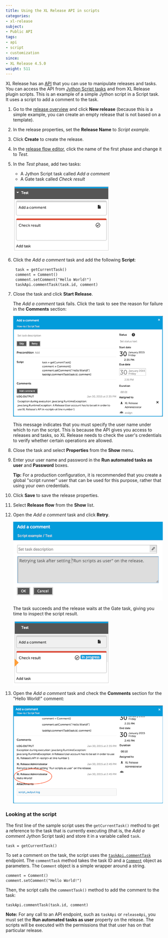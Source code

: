 ```yaml
---
title: Using the XL Release API in scripts
categories:
- xl-release
subject:
- Public API
tags:
- api
- script
- customization
since:
- XL Release 4.5.0
weight: 511
---
```


XL Release has an [API](/xl-release/latest/jython-api/index.html) that you can use to manipulate releases and tasks. You can access the API from [Jython Script tasks](/xl-release/how-to/create-a-jython-script-task.html) and from XL Release plugin scripts. This is an example of a simple Jython script in a Script task. It uses a script to add a comment to the task.

1. Go to the [release overview](/xl-release/how-to/using-the-release-overview.html) and click **New release** (because this is a simple example, you can create an empty release that is not based on a template).
1. In the release properties, set the **Release Name** to _Script example_.
1. Click **Create** to create the release.
1. In the [release flow editor](/xl-release/how-to/using-the-release-flow-editor.html), click the name of the first phase and change it to _Test_.
1. In the _Test_ phase, add two tasks:
    * A Jython Script task called _Add a comment_
    * A Gate task called _Check result_

    ![Script test tasks](../images/script-test/phase.png)

1. Click the _Add a comment_ task and add the following **Script**:

        task = getCurrentTask()
        comment = Comment()
        comment.setComment("Hello World!")
        taskApi.commentTask(task.id, comment)
1. Close the task and click **Start Release**.

    The _Add a comment_ task fails. Click the task to see the reason for failure in the **Comments** section:

    ![Script test tasks](../images/script-test/no-run-as-user.png)

    This message indicates that you must specify the user name under which to run the script. This is because the API gives you access to releases and tasks, so XL Release needs to check the user's credentials to verify whether certain operations are allowed.
1. Close the task and select **Properties** from the **Show** menu.
1. Enter your user name and password in the **Run automated tasks as user** and **Password** boxes.

    **Tip:** For a production configuration, it is recommended that you create a global "script runner" user that can be used for this purpose, rather that using your own credentials.

1. Click **Save** to save the release properties.
1. Select **Release flow** from the **Show** list.
1. Open the _Add a comment_ task and click **Retry**.

    ![Script test tasks](../images/script-test/retry.png)

    The task succeeds and the release waits at the Gate task, giving you time to inspect the script result.

    ![Script test tasks](../images/script-test/check-result.png)

1. Open the _Add a comment_ task and check the **Comments** section for the "Hello World!" comment:

    ![Script test tasks](../images/script-test/hello-world.png)

### Looking at the script

The first line of the sample script uses the `getCurrentTask()` method to get a reference to the task that is currently executing (that is, the _Add a comment_ Jython Script task) and store it in a variable called `task`.

    task = getCurrentTask()

To set a comment on the task, the script uses the [`taskApi.commentTask`](/jython-docs/#!/xl-release/5.0.x//service/com.xebialabs.xlrelease.api.v1.TaskApi) endpoint. The `commentTask` method takes the task ID and a [`Comment`](/jython-docs/#!/xl-release/5.0.x//service/com.xebialabs.xlrelease.api.v1.forms.Comment) object as parameters. The `Comment` object is a simple wrapper around a string.

    comment = Comment()
    comment.setComment("Hello World!")

Then, the script calls the `commentTask()` method to add the comment to the task:

    taskApi.commentTask(task.id, comment)

**Note:** For any call to an API endpoint, such as `taskApi` or `releaseApi`, you must set the **Run automated tasks as user** property on the release. The scripts will be executed with the permissions that that user has on that particular release.

